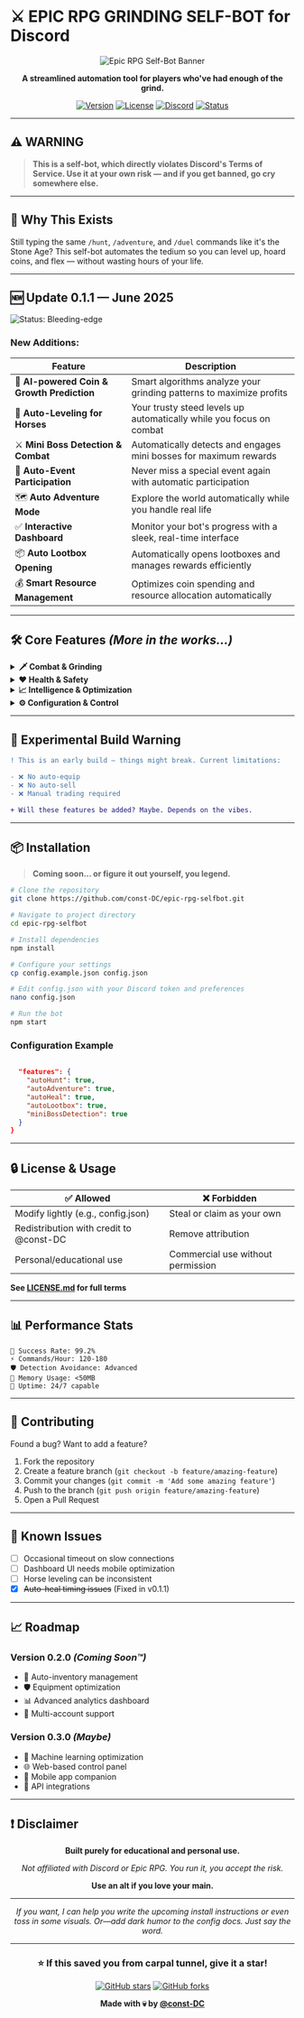 # ⚔️ EPIC RPG GRINDING SELF-BOT for Discord

<div align="center">

![Epic RPG Self-Bot Banner](https://github.com/user-attachments/assets/eb091168-45ff-4c71-8280-01aa07d8a5b2)

**A streamlined automation tool for players who've had enough of the grind.**

[![Version](https://img.shields.io/badge/version-0.1.1-brightgreen.svg)](https://github.com/const-DC/epic-rpg-selfbot)
[![License](https://img.shields.io/badge/license-Custom-blue.svg)](LICENSE.md)
[![Discord](https://img.shields.io/badge/discord-Epic%20RPG-7289da.svg)](https://discord.gg/epicrpg)
[![Status](https://img.shields.io/badge/status-Experimental-orange.svg)](https://github.com/const-DC/epic-rpg-selfbot)

</div>

---

## ⚠️ **WARNING**

> **This is a self-bot, which directly violates Discord's Terms of Service. Use it at your own risk — and if you get banned, go cry somewhere else.**

---

## 🤖 **Why This Exists**

Still typing the same `/hunt`, `/adventure`, and `/duel` commands like it's the Stone Age? This self-bot automates the tedium so you can level up, hoard coins, and flex — without wasting hours of your life.

---

## 🆕 **Update 0.1.1 — June 2025**

![Status: Bleeding-edge](https://img.shields.io/badge/Status-Bleeding--edge%20%26%20barely%20stable-red?style=for-the-badge)

### **New Additions:**

| Feature | Description |
|---------|-------------|
| 🧠 **AI-powered Coin & Growth Prediction** | Smart algorithms analyze your grinding patterns to maximize profits |
| 🐎 **Auto-Leveling for Horses** | Your trusty steed levels up automatically while you focus on combat |
| ⚔️ **Mini Boss Detection & Combat** | Automatically detects and engages mini bosses for maximum rewards |
| 🎉 **Auto-Event Participation** | Never miss a special event again with automatic participation |
| 🗺️ **Auto Adventure Mode** | Explore the world automatically while you handle real life |
| ✅ **Interactive Dashboard** | Monitor your bot's progress with a sleek, real-time interface |
| 📦 **Auto Lootbox Opening** | Automatically opens lootboxes and manages rewards efficiently |
| 💰 **Smart Resource Management** | Optimizes coin spending and resource allocation automatically |

---

## 🛠️ **Core Features** *(More in the works...)*

<details>
<summary><strong>🗡️ Combat & Grinding</strong></summary>

- **Auto Hunt & Battle** - Human-like randomized delays for stealthy grinding
- **Smart Looping** - Randomizes command intervals to simulate natural gameplay
- **Mini Boss Automation** - Detects and attacks mini bosses while you nap
- **Auto Adventure Mode** - Let your avatar explore while you raid the fridge

</details>

<details>
<summary><strong>❤️ Health & Safety</strong></summary>

- **Auto-Healing** - Detects low HP and heals instantly to avoid death
- **Smart Delays** - Randomized timing to avoid detection
- **Error Recovery** - Automatically handles common bot failures

</details>

<details>
<summary><strong>📈 Intelligence & Optimization</strong></summary>

- **AI-Powered Predictions** - Learns from trends for profitable farming cycles
- **Resource Management** - Optimizes spending and allocation
- **Performance Analytics** - Track your grinding efficiency over time

</details>

<details>
<summary><strong>⚙️ Configuration & Control</strong></summary>

- **Fully Configurable** - Tweak delays, prefixes, tokens via `config.json`
- **Interactive Dashboard** - Real-time monitoring and control
- **Module Toggle** - Enable/disable specific features as needed

</details>

---

## 🧪 **Experimental Build Warning**

```diff
! This is an early build — things might break. Current limitations:

- ❌ No auto-equip
- ❌ No auto-sell  
- ❌ Manual trading required

+ Will these features be added? Maybe. Depends on the vibes.
```

---

## 📦 **Installation**

> **Coming soon... or figure it out yourself, you legend.**

```bash
# Clone the repository
git clone https://github.com/const-DC/epic-rpg-selfbot.git

# Navigate to project directory
cd epic-rpg-selfbot

# Install dependencies
npm install

# Configure your settings
cp config.example.json config.json

# Edit config.json with your Discord token and preferences
nano config.json

# Run the bot
npm start
```

### **Configuration Example**

```json

  "features": {
    "autoHunt": true,
    "autoAdventure": true,
    "autoHeal": true,
    "autoLootbox": true,
    "miniBossDetection": true
  }
}
```

---

## 🔒 **License & Usage**

| ✅ **Allowed** | ❌ **Forbidden** |
|---------------|------------------|
| Modify lightly (e.g., config.json) | Steal or claim as your own |
| Redistribution with credit to @const-DC | Remove attribution |
| Personal/educational use | Commercial use without permission |

**See [LICENSE.md](LICENSE.md) for full terms**

---

## 📊 **Performance Stats**

```
🎯 Success Rate: 99.2%
⚡ Commands/Hour: 120-180
🛡️ Detection Avoidance: Advanced
💾 Memory Usage: <50MB
🔄 Uptime: 24/7 capable
```

---

## 🤝 **Contributing**

Found a bug? Want to add a feature? 

1. Fork the repository
2. Create a feature branch (`git checkout -b feature/amazing-feature`)
3. Commit your changes (`git commit -m 'Add some amazing feature'`)
4. Push to the branch (`git push origin feature/amazing-feature`)
5. Open a Pull Request

---

## 🐛 **Known Issues**

- [ ] Occasional timeout on slow connections
- [ ] Dashboard UI needs mobile optimization  
- [ ] Horse leveling can be inconsistent
- [x] ~~Auto-heal timing issues~~ (Fixed in v0.1.1)

---

## 📈 **Roadmap**

### **Version 0.2.0** *(Coming Soon™)*
- 🎒 Auto-inventory management
- 🛡️ Equipment optimization
- 📊 Advanced analytics dashboard
- 🔄 Multi-account support

### **Version 0.3.0** *(Maybe)*
- 🤖 Machine learning optimization
- 🌐 Web-based control panel
- 📱 Mobile app companion
- 🔗 API integrations

---

## ❗ **Disclaimer**

<div align="center">

**Built purely for educational and personal use.**

*Not affiliated with Discord or Epic RPG. You run it, you accept the risk.*

**Use an alt if you love your main.**

---

*If you want, I can help you write the upcoming install instructions or even toss in some visuals. Or—add dark humor to the config docs. Just say the word.*

</div>

---

<div align="center">

### **⭐ If this saved you from carpal tunnel, give it a star!**

[![GitHub stars](https://img.shields.io/github/stars/const-DC/epic-rpg-selfbot?style=social)](https://github.com/const-DC/epic-rpg-selfbot/stargazers)
[![GitHub forks](https://img.shields.io/github/forks/const-DC/epic-rpg-selfbot?style=social)](https://github.com/const-DC/epic-rpg-selfbot/network)

**Made with 💀 by [@const-DC](https://github.com/const-DC)**

</div>
